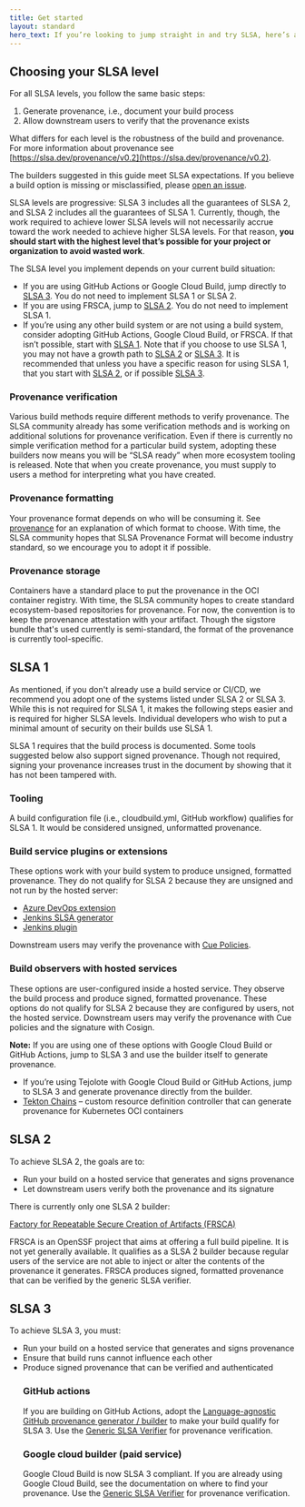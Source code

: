 ```yaml
---
title: Get started
layout: standard
hero_text: If you’re looking to jump straight in and try SLSA, here’s a quick start guide for the steps to take to reach the different SLSA levels. 
---
```



## Choosing your SLSA level

For all SLSA levels, you follow the same basic steps:

1) Generate provenance, i.e., document your build process
2) Allow downstream users to verify that the provenance exists

What differs for each level is the robustness of the build and provenance. For more information about provenance see [https://slsa.dev/provenance/v0.2](https://slsa.dev/provenance/v0.2). </p>
    
<p>The builders suggested in this guide meet SLSA expectations. If you believe a build option is missing or misclassified, please <a href="https://github.com/slsa-framework/slsa/issues">open an issue</a>.
                    </p>
                    <p>SLSA levels are progressive: SLSA 3 includes all the guarantees of SLSA 2, and SLSA 2 includes all the guarantees of SLSA 1. Currently, though, the work required to achieve lower SLSA levels will not necessarily accrue toward the work needed to achieve higher SLSA levels. For that reason, <b>you should start with the highest level that’s possible for your project or organization to avoid wasted work</b>. </p>
            <p>        The SLSA level you implement depends on your current build situation:

* If you are using GitHub Actions or Google Cloud Build, jump directly to <a href="#SLSA3">SLSA 3</a>.  You do not need to implement SLSA 1 or SLSA 2.
* If you are using FRSCA, jump to <a href="#SLSA2">SLSA 2</a>.  You do not need to implement SLSA 1.
* If you’re using any other build system or are not using a build system, consider adopting GitHub Actions, Google Cloud Build, or FRSCA. If that isn’t possible, start with <a href="#SLSA1">SLSA 1</a>. Note that if you choose to use SLSA 1, you may not have a growth path to <a href="#SLSA2">SLSA 2</a> or <a href="#SLSA3">SLSA 3</a>.  It is recommended that unless you have a specific reason for using SLSA 1, that you start with <a href="#SLSA2">SLSA 2</a>, or if possible <a href="#SLSA3">SLSA 3</a>.

### Provenance verification

Various build methods require different methods to verify provenance. The SLSA community already has some verification methods and is working on additional solutions for provenance verification. Even if there is currently no simple verification method for a particular build system, adopting these builders now means you will be “SLSA ready” when more ecosystem tooling is released. Note that when you create provenance, you must supply to users a method for interpreting what you have created.

### Provenance formatting
Your provenance format depends on who will be consuming it. See <a href="https://slsa.dev/provenance/v0.2">provenance</a> for an explanation of which format to choose. With time, the SLSA community hopes that SLSA Provenance Format will become industry standard, so we encourage you to adopt it if possible.

### Provenance storage

Containers have a standard place to put the provenance in the OCI container registry. With time, the SLSA community hopes to create standard ecosystem-based repositories for provenance. For now, the convention is to keep the provenance attestation with your artifact. Though the sigstore bundle that's used currently is semi-standard, the format of the provenance is currently tool-specific.

<a id="SLSA1"></a>

## SLSA&nbsp;1 

As mentioned, if you don't already use a build service or CI/CD, we recommend you adopt one of the systems listed under SLSA 2 or SLSA 3. While this is not required for SLSA 1, it makes the following steps easier and is required for higher SLSA levels. Individual developers who wish to put a minimal amount of security on their builds use SLSA 1.

SLSA 1 requires that the build process is documented. Some tools suggested below also support signed provenance. Though not required, signing your provenance increases trust in the document by showing that it has not been tampered with. 


### Tooling

A build configuration file (i.e., cloudbuild.yml, GitHub workflow) qualifies for SLSA 1. It would be considered unsigned, unformatted provenance. 


### Build service plugins or extensions

These options work with your build system to produce unsigned, formatted provenance. They do not qualify for SLSA 2 because they are unsigned and not run by the hosted server:                    
<ul>
    <li><a href="https://github.com/slsa-framework/azure-devops-demo">Azure DevOps extension</a></li>
    <li><a href="https://github.com/slsa-framework/slsa-jenkins-generator">Jenkins SLSA generator</a> </li>
    <li><a href="https://plugins.jenkins.io/in-toto/Jenkins plugin">Jenkins plugin</a></li>
</ul>
Downstream users may verify the provenance with <a href="https://cuelang.org/docs/">Cue Policies</a>.  

### Build observers with hosted services
These options are user-configured inside a hosted service. They observe the build process and produce signed, formatted provenance. These options do not qualify for SLSA 2 because they are configured by users, not the hosted service.
    Downstream users may verify the provenance with Cue policies and the signature with Cosign. </p>
 <b>Note:</b> If you are using one of these options with Google Cloud Build or GitHub Actions, jump to SLSA 3 and use the builder itself to generate provenance.
<ul>
<li>If you’re using Tejolote with Google Cloud Build or GitHub Actions, jump to SLSA 3  and generate provenance directly from the builder. </li>
 <li><a href="https://tekton.dev/docs/chains/signed-provenance-tutorial/">Tekton Chains</a> – custom resource definition controller that can generate provenance for Kubernetes OCI containers</li></ul>


<a id="SLSA2"></a>

## SLSA 2
    
To achieve SLSA 2, the goals are to:
 <ul>
   <li>Run your build on a hosted service that generates and signs provenance</li>
   <li>Let downstream users verify both the provenance and its signature</li>
 </ul> 
There is currently only one SLSA 2 builder: 

<a href="https://github.com/buildsec/frscahttps://github.com/buildsec/frsca">Factory for Repeatable Secure Creation of Artifacts (FRSCA)</a>
                
FRSCA is an OpenSSF project that aims at offering a full build pipeline. It is not yet generally available. It qualifies as a SLSA 2 builder because regular users of the service are not able to inject or alter the contents of the provenance it generates.  FRSCA produces signed, formatted provenance that can be verified by the generic SLSA verifier. 
<a id="SLSA3"></a>

## SLSA&nbsp;3
    
To achieve SLSA 3, you must:<ul>
                    <li>Run your build on a hosted service that generates and signs provenance</li>
                    <li>Ensure that build runs cannot influence each other</li>
                    <li>Produce signed provenance that can be verified and authenticated  </li>

### GitHub actions

If you are building on GitHub Actions, adopt the <a href="https://github.com/slsa-framework/slsa-github-generator">Language-agnostic GitHub provenance generator / builder</a> to make your build qualify for SLSA 3. 
Use the <a href="https://github.com/slsa-framework/slsa-verifier">Generic SLSA Verifier</a> for provenance verification.

### Google cloud builder (paid service)

Google Cloud Build is now SLSA 3 compliant. If you are already using Google Cloud Build, see the documentation on where to find your provenance. 
Use the <a href="https://github.com/slsa-framework/slsa-verifier">Generic SLSA Verifier</a> for provenance verification.  

